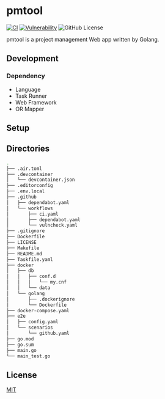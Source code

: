 # pmtool

[![CI](https://github.com/w40141/pmtool/actions/workflows/ci.yaml/badge.svg?branch=main)](https://github.com/w40141/pmtool/actions/workflows/ci.yaml)
[![Vulnerability](https://github.com/w40141/pmtool/actions/workflows/vulncheck.yaml/badge.svg?branch=main)](https://github.com/pmtool/pmtool/actions/workflows/vulncheck.yaml)
![GitHub License](https://img.shields.io/github/license/w40141/pmtool)

pmtool is a project management Web app written by Golang.

## Development

### Dependency

- Language
- Task Runner
- Web Framework
- OR Mapper

## Setup

## Directories

```sh
.
├── .air.toml
├── .devcontainer
│   └── devcontainer.json
├── .editorconfig
├── .env.local
├── .github
│   ├── dependabot.yaml
│   └── workflows
│       ├── ci.yaml
│       ├── dependabot.yaml
│       └── vulncheck.yaml
├── .gitignore
├── Dockerfile
├── LICENSE
├── Makefile
├── README.md
├── Taskfile.yaml
├── docker
│   ├── db
│   │   ├── conf.d
│   │   │   └── my.cnf
│   │   └── data
│   └── golang
│       ├── .dockerignore
│       └── Dockerfile
├── docker-compose.yaml
├── e2e
│   ├── config.yaml
│   └── scenarios
│       └── github.yaml
├── go.mod
├── go.sum
├── main.go
└── main_test.go
```

## License

[MIT](https://github.com/w40141/pmtool/blob/master/LICENSE)
